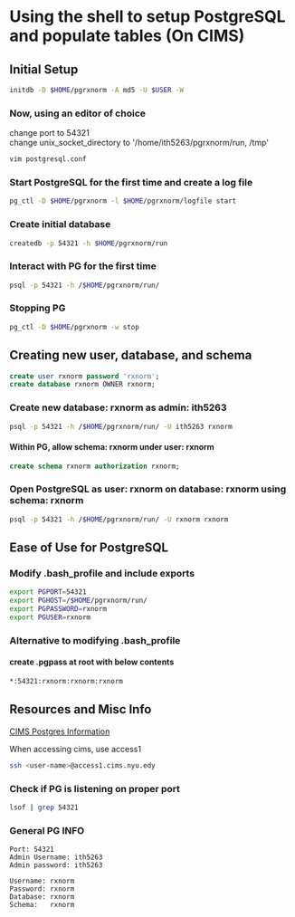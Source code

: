 # Using the shell to setup PostgreSQL and populate tables (On CIMS)

## Initial Setup

```sh
initdb -D $HOME/pgrxnorm -A md5 -U $USER -W
```

### Now, using an editor of choice

change port to 54321 \
change unix_socket_directory to '/home/ith5263/pgrxnorm/run, /tmp'

```sh
vim postgresql.conf
```

### Start PostgreSQL for the first time and create a log file

```sh
pg_ctl -D $HOME/pgrxnorm -l $HOME/pgrxnorm/logfile start
```

### Create initial database

```sh
createdb -p 54321 -h $HOME/pgrxnorm/run
```

### Interact with PG for the first time

```sh
psql -p 54321 -h /$HOME/pgrxnorm/run/
```

### Stopping PG

```sh
pg_ctl -D $HOME/pgrxnorm -w stop
```

## Creating new user, database, and schema

```sql
create user rxnorm password 'rxnorm';
create database rxnorm OWNER rxnorm;
```

### Create new database: rxnorm as admin: ith5263

```sh
psql -p 54321 -h /$HOME/pgrxnorm/run/ -U ith5263 rxnorm
```

#### Within PG, allow schema: rxnorm under user: rxnorm

```sql
create schema rxnorm authorization rxnorm;
```

### Open PostgreSQL as user: rxnorm on database: rxnorm using schema: rxnorm

``` sh
psql -p 54321 -h /$HOME/pgrxnorm/run/ -U rxnorm rxnorm
```

## Ease of Use for PostgreSQL

### Modify .bash_profile and include exports

```sh
export PGPORT=54321
export PGHOST=/$HOME/pgrxnorm/run/
export PGPASSWORD=rxnorm
export PGUSER=rxnorm
```

### Alternative to modifying .bash_profile

#### create .pgpass at root with below contents

```sh
*:54321:rxnorm:rxnorm:rxnorm
```

## Resources and Misc Info

[CIMS Postgres Information](https://cims.nyu.edu/webapps/content/systems/userservices/databases/PostgreSQL-cluster)

When accessing cims, use access1

```sh
ssh <user-name>@access1.cims.nyu.edy
```

### Check if PG is listening on proper port

```sh
lsof | grep 54321 
```

### General PG INFO

``` text
Port: 54321
Admin Username: ith5263
Admin password: ith5263

Username: rxnorm
Password: rxnorm
Database: rxnorm
Schema:   rxnorm
```